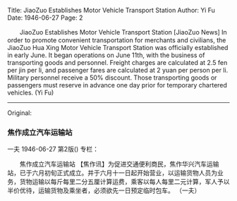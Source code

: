Title: JiaoZuo Establishes Motor Vehicle Transport Station
Author: Yi Fu
Date: 1946-06-27
Page: 2

　　JiaoZuo Establishes Motor Vehicle Transport Station
    [JiaoZuo News] In order to promote convenient transportation for merchants and civilians, the JiaoZuo Hua Xing Motor Vehicle Transport Station was officially established in early June. It began operations on June 11th, with the business of transporting goods and personnel. Freight charges are calculated at 2.5 fen per jin per li, and passenger fares are calculated at 2 yuan per person per li. Military personnel receive a 50% discount. Those transporting goods or passengers must reserve in advance one day prior for temporary chartered vehicles.
                  (Yi Fu)



<hr /> 

Original: 


### 焦作成立汽车运输站
一夫
1946-06-27
第2版()
专栏：

　　焦作成立汽车运输站
    【焦作讯】为促进交通便利商民，焦作华兴汽车运输站，已于六月初旬正式成立。并于六月十一日起开始营业，以运输货物人员为业务，货物运输以每斤每里二分五厘计算运费，乘客以每人每里二元计算，军人予以半价优待，运输货物及乘坐者，必须欲先一日预定临时包车。
                  （一夫）
